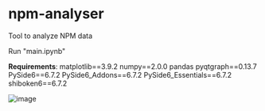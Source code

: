 # npm-analyser
Tool to analyze NPM data

Run "main.ipynb"

**Requirements**:
matplotlib==3.9.2
numpy==2.0.0
pandas
pyqtgraph==0.13.7
PySide6==6.7.2
PySide6_Addons==6.7.2
PySide6_Essentials==6.7.2
shiboken6==6.7.2

![image](https://github.com/user-attachments/assets/4c6abb35-1d6b-4b13-8577-b4c3c8977681)

